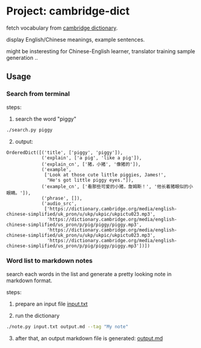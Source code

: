 # Project: cambridge-dict

fetch vocabulary from [cambridge dictionary](https://dictionary.cambridge.org/).

display English/Chinese meanings, example sentences.

might be insteresting for Chinese-English learner, translator training sample generation ..

## Usage

### Search from terminal

steps: 

1) search the word "piggy"

```bash
./search.py piggy
```

2) output:

```text
OrderedDict([('title', ['piggy', 'piggy']),
             ('explain', ['a pig', 'like a pig']),
             ('explain_cn', ['猪，小猪', '像猪的']),
             ('example',
              ['Look at those cute little piggies, James!',
               "He's got little piggy eyes."]),
             ('example_cn', ['看那些可爱的小猪，詹姆斯！', '他长着猪眼似的小眼睛。']),
             ('phrase', []),
             ('audio_src',
              ['https://dictionary.cambridge.org/media/english-chinese-simplified/uk_pron/u/ukp/ukpic/ukpictu023.mp3',
               'https://dictionary.cambridge.org/media/english-chinese-simplified/us_pron/p/pig/piggy/piggy.mp3',
               'https://dictionary.cambridge.org/media/english-chinese-simplified/uk_pron/u/ukp/ukpic/ukpictu023.mp3',
               'https://dictionary.cambridge.org/media/english-chinese-simplified/us_pron/p/pig/piggy/piggy.mp3'])])
```

### Word list to markdown notes

search each words in the list and generate a pretty looking note in markdown format.

steps:

1) prepare an input file [input.txt](./input.txt)

2) run the dictionary

```bash
./note.py input.txt output.md --tag "My note"
```

3) after that, an output markdown file is generated: [output.md](./output.md)
